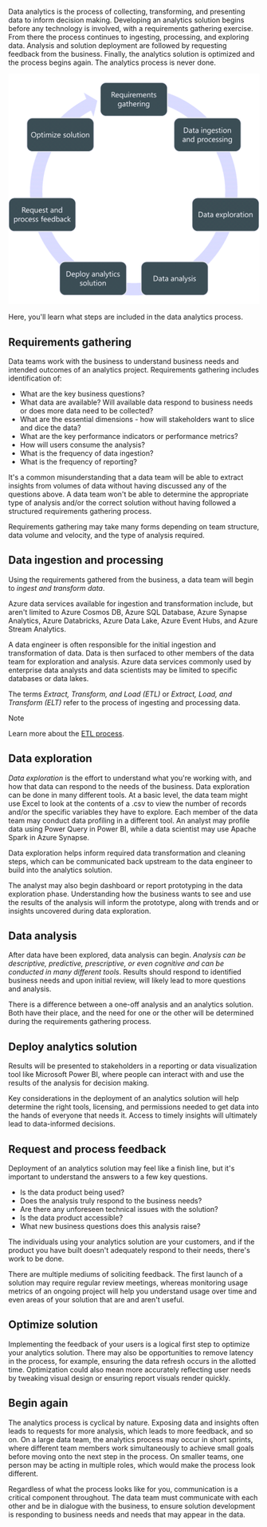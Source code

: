 Data analytics is the process of collecting, transforming, and presenting data to inform decision making. Developing an analytics solution begins before any technology is involved, with a requirements gathering exercise. From there the process continues to ingesting, processing, and exploring data. Analysis and solution deployment are followed by requesting feedback from the business. Finally, the analytics solution is optimized and the process begins again. The analytics process is never done.

![Steps in the data anlytics process portrayed in a circular process, beginning with requirements gathering, then data ingestion and processing, the data exploration, then data analysis, then deploy analytics solution, then request and process feedback, and finally optimize solution. Arrow indicates that process begins again.](../media/analytics-process.png)

Here, you'll learn what steps are included in the data analytics process.

## Requirements gathering

Data teams work with the business to understand business needs and intended outcomes of an analytics project. Requirements gathering includes identification of:

 - What are the key business questions?
 - What data are available? Will available data respond to business needs or does more data need to be collected?
 - What are the essential dimensions - how will stakeholders want to slice and dice the data?
 - What are the key performance indicators or performance metrics?
 - How will users consume the analysis? 
 - What is the frequency of data ingestion?
 - What is the frequency of reporting? 
 
It's a common misunderstanding that a data team will be able to extract insights from volumes of data without having discussed any of the questions above. A data team won't be able to determine the appropriate type of analysis and/or the correct solution without having followed a structured requirements gathering process.

Requirements gathering may take many forms depending on team structure, data volume and velocity, and the type of analysis required.

## Data ingestion and processing

Using the requirements gathered from the business, a data team will begin to *ingest and transform data*. 

Azure data services available for ingestion and transformation include, but aren't limited to Azure Cosmos DB, Azure SQL Database, Azure Synapse Analytics, Azure Databricks, Azure Data Lake, Azure Event Hubs, and Azure Stream Analytics.

A data engineer is often responsible for the initial ingestion and transformation of data. Data is then surfaced to other members of the data team for exploration and analysis. Azure data services commonly used by enterprise data analysts and data scientists may be limited to specific databases or data lakes. 

The terms *Extract, Transform, and Load (ETL)* or *Extract, Load, and Transform (ELT)* refer to the process of ingesting and processing data.

> [!NOTE]
> Learn more about the [ETL process](/azure/architecture/data-guide/relational-data/etl).

## Data exploration

*Data exploration* is the effort to understand what you're working with, and how that data can respond to the needs of the business. Data exploration can be done in many different tools. At a basic level, the data team might use Excel to look at the contents of a .csv to view the number of records and/or the specific variables they have to explore. Each member of the data team may conduct data profiling in a different tool. An analyst may profile data using Power Query in Power BI, while a data scientist may use Apache Spark in Azure Synapse.

Data exploration helps inform required data transformation and cleaning steps, which can be communicated back upstream to the data engineer to build into the analytics solution.

The analyst may also begin dashboard or report prototyping in the data exploration phase. Understanding how the business wants to see and use the results of the analysis will inform the prototype, along with trends and or insights uncovered during data exploration.

## Data analysis

After data have been explored, data analysis can begin. *Analysis can be descriptive, predictive, prescriptive, or even cognitive and can be conducted in many different tools*. Results should respond to identified business needs and upon initial review, will likely lead to more questions and analysis.

There is a difference between a one-off analysis and an analytics solution. Both have their place, and the need for one or the other will be determined during the requirements gathering process. 

## Deploy analytics solution

Results will be presented to stakeholders in a reporting or data visualization tool like Microsoft Power BI, where people can interact with and use the results of the analysis for decision making. 

Key considerations in the deployment of an analytics solution will help determine the right tools, licensing, and permissions needed to get data into the hands of everyone that needs it. Access to timely insights will ultimately lead to data-informed decisions.

## Request and process feedback

Deployment of an analytics solution may feel like a finish line, but it's important to understand the answers to a few key questions.
  - Is the data product being used?
  - Does the analysis truly respond to the business needs?
  - Are there any unforeseen technical issues with the solution?
  - Is the data product accessible?
  - What new business questions does this analysis raise?

The individuals using your analytics solution are your customers, and if the product you have built doesn't adequately respond to their needs, there's work to be done. 

There are multiple mediums of soliciting feedback. The first launch of a solution may require regular review meetings, whereas monitoring usage metrics of an ongoing project will help you understand usage over time and even areas of your solution that are and aren't useful.

## Optimize solution

Implementing the feedback of your users is a logical first step to optimize your analytics solution. There may also be opportunities to remove latency in the process, for example, ensuring the data refresh occurs in the allotted time. Optimization could also mean more accurately reflecting user needs by tweaking visual design or ensuring report visuals render quickly.

## Begin again

The analytics process is cyclical by nature. Exposing data and insights often leads to requests for more analysis, which leads to more feedback, and so on. On a large data team, the analytics process may occur in short sprints, where different team members work simultaneously to achieve small goals before moving onto the next step in the process. On smaller teams, one person may be acting in multiple roles, which would make the process look different.

Regardless of what the process looks like for you, communication is a critical component throughout. The data team must communicate with each other and be in dialogue with the business, to ensure solution development is responding to business needs and needs that may appear in the data.
